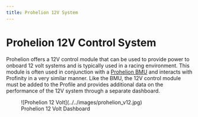 ```yaml
---
title: Prohelion 12V System
---
```


# Prohelion 12V Control System

Prohelion offers a 12V control module that can be used to provide power to onboard 12 volt systems and is typically used in a racing environment. This module is often used in conjunction with a [Prohelion BMU](Prohelion_Batteries.md) and interacts with Profinity in a very similar manner. Like the BMU, the 12V control module must be added to the Profile and provides additional data on the performance of the 12V system through a separate dashboard.

<!--## 12V Dashboard

The dashboard for the 12V system is largely identical to the BMU dashboard.

| Cell              | Meaning                                                                                                                |
|-------------------|------------------------------------------------------------------------------------------------------------------------|
| `BATTERY VOLTAGE` | Total voltage of the battery pack, in volts.                                                                           |
| `CURRENT`         | Current being supplied to/from the battery pack, in amps. Negative current indicates current flowing into the battery. |
| `SOC %`           | Estimation of the remaining charge in the battery, as a percentage of the user-set total pack capacity.                |
| `MAX CELL`        | Maximum cell voltage within the battery pack, in volts.                                                                |
| `MIN CELL`        | Minimum cell voltage within the battery pack, in volts.                                                                |
| `MAX CELL TEMP`   | Maximum cell temperature within the battery pack, in degrees Celsius.                                                  |
| `MIN CELL TEMP`   | Minimum cell temperature within the battery pack, in degrees Celsius.                                                  |
-->
<figure markdown>
![Prohelion 12 Volt](../../images/prohelion_v12.jpg)
<figcaption>Prohelion 12 Volt Dashboard</figcaption>
</figure>